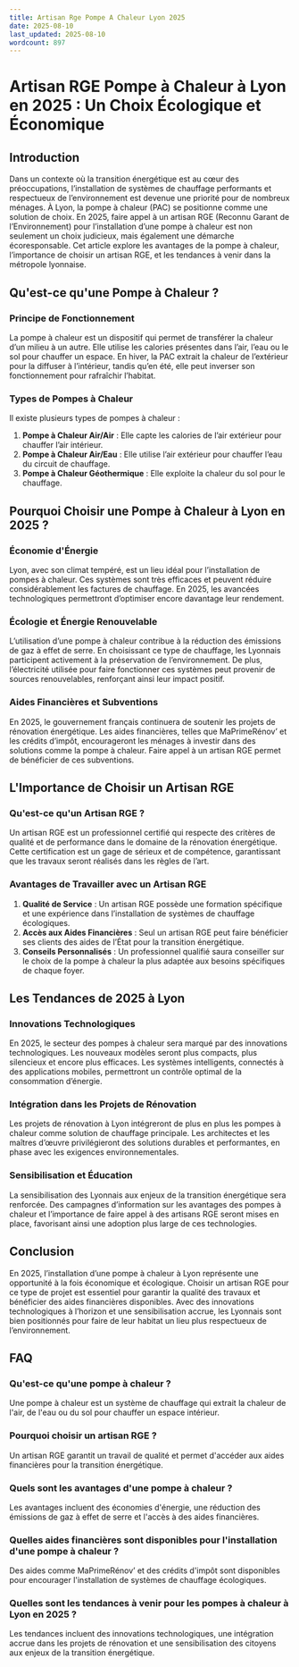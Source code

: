 ```yaml
---
title: Artisan Rge Pompe A Chaleur Lyon 2025
date: 2025-08-10
last_updated: 2025-08-10
wordcount: 897
---
```


# Artisan RGE Pompe à Chaleur à Lyon en 2025 : Un Choix Écologique et Économique

## Introduction

Dans un contexte où la transition énergétique est au cœur des préoccupations, l’installation de systèmes de chauffage performants et respectueux de l’environnement est devenue une priorité pour de nombreux ménages. À Lyon, la pompe à chaleur (PAC) se positionne comme une solution de choix. En 2025, faire appel à un artisan RGE (Reconnu Garant de l’Environnement) pour l’installation d’une pompe à chaleur est non seulement un choix judicieux, mais également une démarche écoresponsable. Cet article explore les avantages de la pompe à chaleur, l’importance de choisir un artisan RGE, et les tendances à venir dans la métropole lyonnaise.

## Qu'est-ce qu'une Pompe à Chaleur ?

### Principe de Fonctionnement

La pompe à chaleur est un dispositif qui permet de transférer la chaleur d’un milieu à un autre. Elle utilise les calories présentes dans l’air, l’eau ou le sol pour chauffer un espace. En hiver, la PAC extrait la chaleur de l’extérieur pour la diffuser à l’intérieur, tandis qu’en été, elle peut inverser son fonctionnement pour rafraîchir l’habitat.

### Types de Pompes à Chaleur

Il existe plusieurs types de pompes à chaleur :

1. **Pompe à Chaleur Air/Air** : Elle capte les calories de l’air extérieur pour chauffer l’air intérieur.
2. **Pompe à Chaleur Air/Eau** : Elle utilise l’air extérieur pour chauffer l’eau du circuit de chauffage.
3. **Pompe à Chaleur Géothermique** : Elle exploite la chaleur du sol pour le chauffage.

## Pourquoi Choisir une Pompe à Chaleur à Lyon en 2025 ?

### Économie d'Énergie

Lyon, avec son climat tempéré, est un lieu idéal pour l’installation de pompes à chaleur. Ces systèmes sont très efficaces et peuvent réduire considérablement les factures de chauffage. En 2025, les avancées technologiques permettront d’optimiser encore davantage leur rendement.

### Écologie et Énergie Renouvelable

L’utilisation d’une pompe à chaleur contribue à la réduction des émissions de gaz à effet de serre. En choisissant ce type de chauffage, les Lyonnais participent activement à la préservation de l’environnement. De plus, l’électricité utilisée pour faire fonctionner ces systèmes peut provenir de sources renouvelables, renforçant ainsi leur impact positif.

### Aides Financières et Subventions

En 2025, le gouvernement français continuera de soutenir les projets de rénovation énergétique. Les aides financières, telles que MaPrimeRénov’ et les crédits d’impôt, encourageront les ménages à investir dans des solutions comme la pompe à chaleur. Faire appel à un artisan RGE permet de bénéficier de ces subventions.

## L'Importance de Choisir un Artisan RGE

### Qu'est-ce qu'un Artisan RGE ?

Un artisan RGE est un professionnel certifié qui respecte des critères de qualité et de performance dans le domaine de la rénovation énergétique. Cette certification est un gage de sérieux et de compétence, garantissant que les travaux seront réalisés dans les règles de l’art.

### Avantages de Travailler avec un Artisan RGE

1. **Qualité de Service** : Un artisan RGE possède une formation spécifique et une expérience dans l’installation de systèmes de chauffage écologiques.
2. **Accès aux Aides Financières** : Seul un artisan RGE peut faire bénéficier ses clients des aides de l’État pour la transition énergétique.
3. **Conseils Personnalisés** : Un professionnel qualifié saura conseiller sur le choix de la pompe à chaleur la plus adaptée aux besoins spécifiques de chaque foyer.

## Les Tendances de 2025 à Lyon

### Innovations Technologiques

En 2025, le secteur des pompes à chaleur sera marqué par des innovations technologiques. Les nouveaux modèles seront plus compacts, plus silencieux et encore plus efficaces. Les systèmes intelligents, connectés à des applications mobiles, permettront un contrôle optimal de la consommation d’énergie.

### Intégration dans les Projets de Rénovation

Les projets de rénovation à Lyon intégreront de plus en plus les pompes à chaleur comme solution de chauffage principale. Les architectes et les maîtres d’œuvre privilégieront des solutions durables et performantes, en phase avec les exigences environnementales.

### Sensibilisation et Éducation

La sensibilisation des Lyonnais aux enjeux de la transition énergétique sera renforcée. Des campagnes d’information sur les avantages des pompes à chaleur et l’importance de faire appel à des artisans RGE seront mises en place, favorisant ainsi une adoption plus large de ces technologies.

## Conclusion

En 2025, l’installation d’une pompe à chaleur à Lyon représente une opportunité à la fois économique et écologique. Choisir un artisan RGE pour ce type de projet est essentiel pour garantir la qualité des travaux et bénéficier des aides financières disponibles. Avec des innovations technologiques à l’horizon et une sensibilisation accrue, les Lyonnais sont bien positionnés pour faire de leur habitat un lieu plus respectueux de l’environnement.

## FAQ

### Qu'est-ce qu'une pompe à chaleur ?

Une pompe à chaleur est un système de chauffage qui extrait la chaleur de l'air, de l'eau ou du sol pour chauffer un espace intérieur.

### Pourquoi choisir un artisan RGE ?

Un artisan RGE garantit un travail de qualité et permet d'accéder aux aides financières pour la transition énergétique.

### Quels sont les avantages d'une pompe à chaleur ?

Les avantages incluent des économies d'énergie, une réduction des émissions de gaz à effet de serre et l'accès à des aides financières.

### Quelles aides financières sont disponibles pour l'installation d'une pompe à chaleur ?

Des aides comme MaPrimeRénov’ et des crédits d'impôt sont disponibles pour encourager l'installation de systèmes de chauffage écologiques.

### Quelles sont les tendances à venir pour les pompes à chaleur à Lyon en 2025 ?

Les tendances incluent des innovations technologiques, une intégration accrue dans les projets de rénovation et une sensibilisation des citoyens aux enjeux de la transition énergétique.